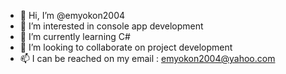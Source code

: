 - 👋 Hi, I’m @emyokon2004
- 👀 I’m interested in console app development 
- 🌱 I’m currently learning C#
- 💞️ I’m looking to collaborate on project development
- 📫 I can be reached on my email : emyokon2004@yahoo.com

<!---
emyokon2004/emyokon2004 is a ✨ special ✨ repository because its `README.md` (this file) appears on your GitHub profile.
You can click the Preview link to take a look at your changes.
--->
